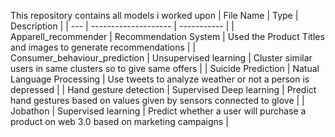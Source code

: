 This repository contains all models i worked upon
| File Name | Type | Description |
| --- | -------------------- | ----------- |
| Apparell_recommender | Recommendation System | Used the Product Titles and images to generate recommendations |
| Consumer_behaviour_prediction | Unsupervised learning | Cluster similar users in same clusters so to give same offers |
| Suicide Prediction | Natual Language Processing | Use tweets to analyze weather or not a person is depressed |
| Hand gesture detection | Supervised Deep learning | Predict hand gestures based on values  given by sensors connected to glove |
| Jobathon | Supervised learning | Predict whether a user will purchase a product on web 3.0 based on marketing campaigns |
